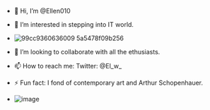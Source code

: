 - 👋 Hi, I’m @Ellen010
- 👀 I’m interested in stepping into IT world.
- ![99cc9360636009 5a5478f09b256](https://github.com/Ellen010/Ellen010/assets/157579304/0ee23b3e-e953-4d01-9209-e55910020135)


- 💞️ I’m looking to collaborate with all the ethusiasts.
- 📫 How to reach me: Twitter: @El_w_
- ⚡ Fun fact: I fond of contemporary art and Arthur Schopenhauer.

- ![image](https://github.com/Ellen010/Ellen010/assets/157579304/27bde4d2-5f24-4327-a117-bccc54fc5498)


<!---
Ellen010/Ellen010 is a ✨ special ✨ repository because its `README.md` (this file) appears on your GitHub profile.
You can click the Preview link to take a look at your changes.
--->
